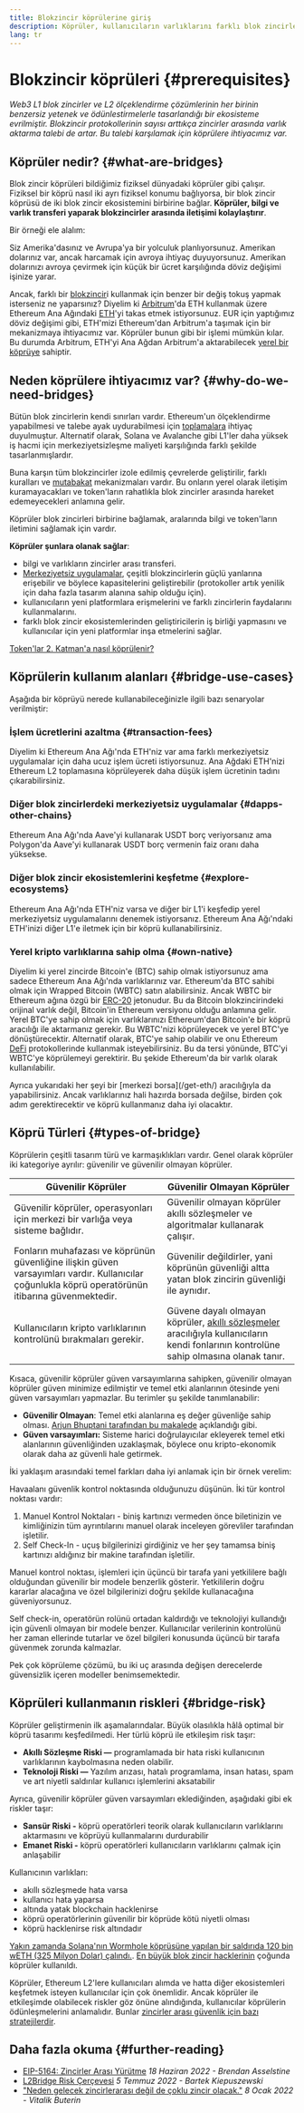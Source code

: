 ```yaml
---
title: Blokzincir köprülerine giriş
description: Köprüler, kullanıcıların varlıklarını farklı blok zincirler üstünde taşımalarını sağlar
lang: tr
---
```


# Blokzincir köprüleri {#prerequisites}

_Web3 L1 blok zincirler ve L2 ölçeklendirme çözümlerinin her birinin benzersiz yetenek ve ödünlestirmelerle tasarlandığı bir ekosisteme evrilmiştir. Blokzincir protokollerinin sayısı arttıkça zincirler arasında varlık aktarma talebi de artar. Bu talebi karşılamak için köprülere ihtiyacımız var._

<Divider />

## Köprüler nedir? {#what-are-bridges}

Blok zincir köprüleri bildiğimiz fiziksel dünyadaki köprüler gibi çalışır. Fiziksel bir köprü nasıl iki ayrı fiziksel konumu bağlıyorsa, bir blok zincir köprüsü de iki blok zincir ekosistemini birbirine bağlar. **Köprüler, bilgi ve varlık transferi yaparak blokzincirler arasında iletişimi kolaylaştırır**.

Bir örneği ele alalım:

Siz Amerika'dasınız ve Avrupa'ya bir yolculuk planlıyorsunuz. Amerikan dolarınız var, ancak harcamak için avroya ihtiyaç duyuyorsunuz. Amerikan dolarınızı avroya çevirmek için küçük bir ücret karşılığında döviz değişimi işinize yarar.

Ancak, farklı bir [blokzincir](/glossary/#blockchain)i kullanmak için benzer bir değiş tokuş yapmak isterseniz ne yaparsınız? Diyelim ki [Arbitrum](https://arbitrum.io/)'da ETH kullanmak üzere Ethereum Ana Ağındaki [ETH](/glossary/#ether)'yi takas etmek istiyorsunuz. EUR için yaptığımız döviz değişimi gibi, ETH'mizi Ethereum'dan Arbitrum'a taşımak için bir mekanizmaya ihtiyacımız var. Köprüler bunun gibi bir işlemi mümkün kılar. Bu durumda Arbitrum, ETH'yi Ana Ağdan Arbitrum'a aktarabilecek [yerel bir köprüye](https://bridge.arbitrum.io/) sahiptir.

## Neden köprülere ihtiyacımız var? {#why-do-we-need-bridges}

Bütün blok zincirlerin kendi sınırları vardır. Ethereum'un ölçeklendirme yapabilmesi ve talebe ayak uydurabilmesi için [toplamalara](/glossary/#rollups) ihtiyaç duyulmuştur. Alternatif olarak, Solana ve Avalanche gibi L1'ler daha yüksek iş hacmi için merkeziyetsizleşme maliyeti karşılığında farklı şekilde tasarlanmışlardır.

Buna karşın tüm blokzincirler izole edilmiş çevrelerde geliştirilir, farklı kuralları ve [mutabakat](/glossary/#consensus) mekanizmaları vardır. Bu onların yerel olarak iletişim kuramayacakları ve token'ların rahatlıkla blok zincirler arasında hareket edemeyecekleri anlamına gelir.

Köprüler blok zincirleri birbirine bağlamak, aralarında bilgi ve token'ların iletimini sağlamak için vardır.

**Köprüler şunlara olanak sağlar**:

- bilgi ve varlıkların zincirler arası transferi.
- [Merkeziyetsiz uygulamalar](/glossary/#dapp), çeşitli blokzincirlerin güçlü yanlarına erişebilir ve böylece kapasitelerini geliştirebilir (protokoller artık yenilik için daha fazla tasarım alanına sahip olduğu için).
- kullanıcıların yeni platformlara erişmelerini ve farklı zincirlerin faydalarını kullanmalarını.
- farklı blok zincir ekosistemlerinden geliştiricilerin iş birliği yapmasını ve kullanıcılar için yeni platformlar inşa etmelerini sağlar.

[Token'lar 2. Katman'a nasıl köprülenir?](/guides/how-to-use-a-bridge/)

<Divider />

## Köprülerin kullanım alanları {#bridge-use-cases}

Aşağıda bir köprüyü nerede kullanabileceğinizle ilgili bazı senaryolar verilmiştir:

### İşlem ücretlerini azaltma {#transaction-fees}

Diyelim ki Ethereum Ana Ağı'nda ETH'niz var ama farklı merkeziyetsiz uygulamalar için daha ucuz işlem ücreti istiyorsunuz. Ana Ağdaki ETH'nizi Ethereum L2 toplamasına köprüleyerek daha düşük işlem ücretinin tadını çıkarabilirsiniz.

### Diğer blok zincirlerdeki merkeziyetsiz uygulamalar {#dapps-other-chains}

Ethereum Ana Ağı'nda Aave'yi kullanarak USDT borç veriyorsanız ama Polygon'da Aave'yi kullanarak USDT borç vermenin faiz oranı daha yüksekse.

### Diğer blok zincir ekosistemlerini keşfetme {#explore-ecosystems}

Ethereum Ana Ağı'nda ETH'niz varsa ve diğer bir L1'i keşfedip yerel merkeziyetsiz uygulamalarını denemek istiyorsanız. Ethereum Ana Ağı'ndaki ETH'inizi diğer L1'e iletmek için bir köprü kullanabilirsiniz.

### Yerel kripto varlıklarına sahip olma {#own-native}

Diyelim ki yerel zincirde Bitcoin'e (BTC) sahip olmak istiyorsunuz ama sadece Ethereum Ana Ağı'nda varlıklarınız var. Ethereum'da BTC sahibi olmak için Wrapped Bitcoin (WBTC) satın alabilirsiniz. Ancak WBTC bir Ethereum ağına özgü bir [ERC-20](/glossary/#erc-20) jetonudur. Bu da Bitcoin blokzincirindeki orijinal varlık değil, Bitcoin'in Ethereum versiyonu olduğu anlamına gelir. Yerel BTC'ye sahip olmak için varlıklarınızı Ethereum'dan Bitcoin'e bir köprü aracılığı ile aktarmanız gerekir. Bu WBTC'nizi köprüleyecek ve yerel BTC'ye dönüştürecektir. Alternatif olarak, BTC'ye sahip olabilir ve onu Ethereum [DeFi](/glossary/#defi) protokollerinde kullanmak isteyebilirsiniz. Bu da tersi yönünde, BTC'yi WBTC'ye köprülemeyi gerektirir. Bu şekide Ethereum'da bir varlık olarak kullanılabilir.

<InfoBanner shouldCenter emoji=":bulb:">
  Ayrıca yukarıdaki her şeyi bir [merkezi borsa](/get-eth/) aracılığıyla da yapabilirsiniz. Ancak varlıklarınız hali hazırda borsada değilse, birden çok adım gerektirecektir ve köprü kullanmanız daha iyi olacaktır.
</InfoBanner>

<Divider />

## Köprü Türleri {#types-of-bridge}

Köprülerin çeşitli tasarım türü ve karmaşıklıkları vardır. Genel olarak köprüler iki kategoriye ayrılır: güvenilir ve güvenilir olmayan köprüler.

| Güvenilir Köprüler                                                                                                                                 | Güvenilir Olmayan Köprüler                                                                                                                                           |
| -------------------------------------------------------------------------------------------------------------------------------------------------- | -------------------------------------------------------------------------------------------------------------------------------------------------------------------- |
| Güvenilir köprüler, operasyonları için merkezi bir varlığa veya sisteme bağlıdır.                                                                  | Güvenilir olmayan köprüler akıllı sözleşmeler ve algoritmalar kullanarak çalışır.                                                                                    |
| Fonların muhafazası ve köprünün güvenliğine ilişkin güven varsayımları vardır. Kullanıcılar çoğunlukla köprü operatörünün itibarına güvenmektedir. | Güvenilir değildirler, yani köprünün güvenliği altta yatan blok zincirin güvenliği ile aynıdır.                                                                      |
| Kullanıcıların kripto varlıklarının kontrolünü bırakmaları gerekir.                                                                                | Güvene dayalı olmayan köprüler, [akıllı sözleşmeler](/glossary/#smart-contract) aracılığıyla kullanıcıların kendi fonlarının kontrolüne sahip olmasına olanak tanır. |

Kısaca, güvenilir köprüler güven varsayımlarına sahipken, güvenilir olmayan köprüler güven minimize edilmiştir ve temel etki alanlarının ötesinde yeni güven varsayımları yapmazlar. Bu terimler şu şekilde tanımlanabilir:

- **Güvenilir Olmayan**: Temel etki alanlarına eş değer güvenliğe sahip olması. [Arjun Bhuptani tarafından bu makalede](https://medium.com/connext/the-interoperability-trilemma-657c2cf69f17) açıklandığı gibi.
- **Güven varsayımları:** Sisteme harici doğrulayıcılar ekleyerek temel etki alanlarının güvenliğinden uzaklaşmak, böylece onu kripto-ekonomik olarak daha az güvenli hale getirmek.

İki yaklaşım arasındaki temel farkları daha iyi anlamak için bir örnek verelim:

Havaalanı güvenlik kontrol noktasında olduğunuzu düşünün. İki tür kontrol noktası vardır:

1. Manuel Kontrol Noktaları - biniş kartınızı vermeden önce biletinizin ve kimliğinizin tüm ayrıntılarını manuel olarak inceleyen görevliler tarafından işletilir.
2. Self Check-In - uçuş bilgilerinizi girdiğiniz ve her şey tamamsa biniş kartınızı aldığınız bir makine tarafından işletilir.

Manuel kontrol noktası, işlemleri için üçüncü bir tarafa yani yetkililere bağlı olduğundan güvenilir bir modele benzerlik gösterir. Yetkililerin doğru kararlar alacağına ve özel bilgilerinizi doğru şekilde kullanacağına güveniyorsunuz.

Self check-in, operatörün rolünü ortadan kaldırdığı ve teknolojiyi kullandığı için güvenli olmayan bir modele benzer. Kullanıcılar verilerinin kontrolünü her zaman ellerinde tutarlar ve özel bilgileri konusunda üçüncü bir tarafa güvenmek zorunda kalmazlar.

Pek çok köprüleme çözümü, bu iki uç arasında değişen derecelerde güvensizlik içeren modeller benimsemektedir.

<Divider />

## Köprüleri kullanmanın riskleri {#bridge-risk}

Köprüler geliştirmenin ilk aşamalarındalar. Büyük olasılıkla hâlâ optimal bir köprü tasarımı keşfedilmedi. Her türlü köprü ile etkileşim risk taşır:

- **Akıllı Sözleşme Riski —** programlamada bir hata riski kullanıcının varlıklarının kaybolmasına neden olabilir.
- **Teknoloji Riski —** Yazılım arızası, hatalı programlama, insan hatası, spam ve art niyetli saldırılar kullanıcı işlemlerini aksatabilir

Ayrıca, güvenilir köprüler güven varsayımları eklediğinden, aşağıdaki gibi ek riskler taşır:

- **Sansür Riski -** köprü operatörleri teorik olarak kullanıcıların varlıklarını aktarmasını ve köprüyü kullanmalarını durdurabilir
- **Emanet Riski -** köprü operatörleri kullanıcıların varlıklarını çalmak için anlaşabilir

Kullanıcının varlıkları:

- akıllı sözleşmede hata varsa
- kullanıcı hata yaparsa
- altında yatak blockchain hacklenirse
- köprü operatörlerinin güvenilir bir köprüde kötü niyetli olması
- köprü hacklenirse risk altındadır

[Yakın zamanda Solana'nın Wormhole köprüsüne yapılan bir saldırıda 120 bin wETH (325 Milyon Dolar) çalındı.](https://rekt.news/wormhole-rekt/). [En büyük blok zincir hacklerinin](https://rekt.news/leaderboard/) çoğunda köprüler kullanıldı.

Köprüler, Ethereum L2'lere kullanıcıları alımda ve hatta diğer ekosistemleri keşfetmek isteyen kullanıcılar için çok önemlidir. Ancak köprüler ile etkileşimde olabilecek riskler göz önüne alındığında, kullanıcılar köprülerin ödünleşmelerini anlamalıdır. Bunlar [zincirler arası güvenlik için bazı stratejilerdir](https://blog.debridge.finance/10-strategies-for-cross-chain-security-8ed5f5879946).

<Divider />

## Daha fazla okuma {#further-reading}

- [EIP-5164: Zincirler Arası Yürütme](https://ethereum-magicians.org/t/eip-5164-cross-chain-execution/9658) _18 Haziran 2022 - Brendan Asselstine_
- [L2Bridge Risk Çerçevesi](https://gov.l2beat.com/t/l2bridge-risk-framework/31) _5 Temmuz 2022 - Bartek Kiepuszewski_
- ["Neden gelecek zincirlerarası değil de çoklu zincir olacak."](https://old.reddit.com/r/ethereum/comments/rwojtk/ama_we_are_the_efs_research_team_pt_7_07_january/hrngyk8/) _8 Ocak 2022 - Vitalik Buterin_
